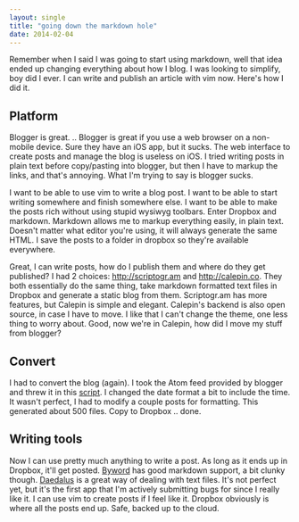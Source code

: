 ```yaml
---
layout: single
title: "going down the markdown hole"
date: 2014-02-04
---
```


Remember when I said I was going to start using markdown, well that idea ended up changing everything about how I blog. I was looking to simplify, boy did I ever. I can write and publish an article with vim now. Here's how I did it.

## Platform

Blogger is great. .. Blogger is great if you use a web browser on a non-mobile device. Sure they have an iOS app, but it sucks. The web interface to create posts and manage the blog is useless on iOS. I tried writing posts in plain text before copy/pasting into blogger, but then I have to markup the links, and that's annoying. What I'm trying to say is blogger sucks.

I want to be able to use vim to write a blog post. I want to be able to start writing somewhere and finish somewhere else. I want to be able to make the posts rich without using stupid wysiwyg toolbars. Enter Dropbox and markdown. Markdown allows me to markup everything easily, in plain text. Doesn't matter what editor you're using, it will always generate the same HTML. I save the posts to a folder in dropbox so they're available everywhere.

Great, I can write posts, how do I publish them and where do they get published? I had 2 choices: <http://scriptogr.am> and <http://calepin.co>. They both essentially do the same thing, take markdown formatted text files in Dropbox and generate a static blog from them. Scriptogr.am has more features, but Calepin is simple and elegant. Calepin's backend is also open source, in case I have to move. I like that I can't change the theme, one less thing to worry about. Good, now we're in Calepin, how did I move my stuff from blogger?

## Convert

I had to convert the blog (again). I took the Atom feed provided by blogger and threw it in this [script](https://gist.github.com/larsks/4022537). I changed the date format a bit to include the time. It wasn't perfect, I had to modify a couple posts for formatting. This generated about 500 files. Copy to Dropbox .. done.

## Writing tools

Now I can use pretty much anything to write a post. As long as it ends up in Dropbox, it'll get posted. [Byword](https://itunes.apple.com/gb/app/byword/id482063361?mt=8) has good markdown support, a bit clunky though. [Daedalus](https://itunes.apple.com/gb/app/daedalus-touch-text-editor/id406964546?mt=8) is a great way of dealing with text files. It's not perfect yet, but it's the first app that I'm actively submitting bugs for since I really like it. I can use vim to create posts if I feel like it. Dropbox obviously is where all the posts end up. Safe, backed up to the cloud.
